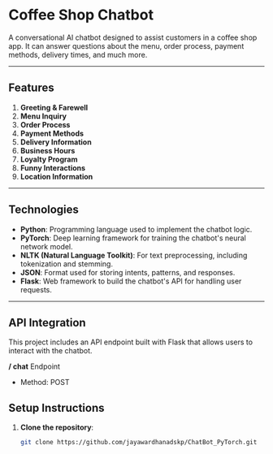 # Coffee Shop Chatbot

A conversational AI chatbot designed to assist customers in a coffee shop app. It can answer questions about the menu, order process, payment methods, delivery times, and much more.

---

## Features

1. **Greeting & Farewell**
2. **Menu Inquiry**
3. **Order Process**
4. **Payment Methods**
5. **Delivery Information**
6. **Business Hours**
7. **Loyalty Program**
8. **Funny Interactions**
9. **Location Information**
  

---

## Technologies

- **Python**: Programming language used to implement the chatbot logic.
- **PyTorch**: Deep learning framework for training the chatbot's neural network model.
- **NLTK (Natural Language Toolkit)**: For text preprocessing, including tokenization and stemming.
- **JSON**: Format used for storing intents, patterns, and responses.
- **Flask**: Web framework to build the chatbot's API for handling user requests.


---

## API Integration

This project includes an API endpoint built with Flask that allows users to interact with the chatbot.

**/ chat** Endpoint
- Method: POST

## Setup Instructions

1. **Clone the repository**:
   ```bash
   git clone https://github.com/jayawardhanadskp/ChatBot_PyTorch.git



